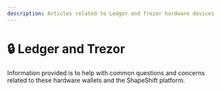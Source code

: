 ```yaml
---
description: Articles related to Ledger and Trezor hardware devices
---
```


# 🔒 Ledger and Trezor

Information provided is to help with common questions and concerns related to these hardware wallets and the ShapeShift platform.
